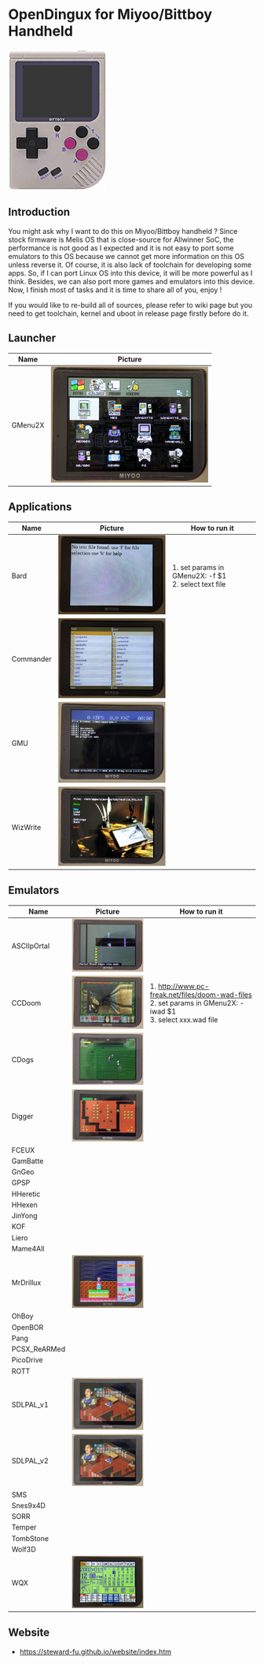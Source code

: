 # OpenDingux for Miyoo/Bittboy Handheld
![Alt text](imgs/main.jpg)

## Introduction
You might ask why I want to do this on Miyoo/Bittboy handheld ? Since stock firmware is Melis OS that is close-source for Allwinner SoC, the performance is not good as I expected and it is not easy to port some emulators to this OS because we cannot get more information on this OS unless reverse it. Of course, it is also lack of toolchain for developing some apps. So, if I can port Linux OS into this device, it will be more powerful as I think. Besides, we can also port more games and emulators into this device. Now, I finish most of tasks and it is time to share all of you, enjoy !  
  
If you would like to re-build all of sources, please refer to wiki page but you need to get toolchain, kernel and uboot in release page firstly before do it.
   
## Launcher
| Name | Picture |
|------|---------|
| GMenu2X | ![Alt text](imgs/gmenu2x.jpg) |
   
## Applications
| Name | Picture | How to run it |
| -----|---------|---------------|
| Bard | ![Alt text](imgs/bard.jpg) | 1. set params in GMenu2X: -f $1<br> 2. select text file | 
| Commander | ![Alt text](imgs/commander.jpg) | |
| GMU | ![Alt text](imgs/gmu.jpg) | |
| WizWrite | ![Alt text](imgs/wizwrite.jpg) | |
   
## Emulators
| Name | Picture | How to run it |
| -----|---------|---------------|
| ASCIIpOrtal | ![Alt text](imgs/ascii.jpg) | |
| CCDoom | ![Alt text](imgs/ccdoom.jpg) | 1. http://www.pc-freak.net/files/doom-wad-files<br> 2. set params in GMenu2X: -iwad $1<br> 3. select xxx.wad file | 
| CDogs | ![Alt text](imgs/cdogs.jpg) | | |
| Digger | ![Alt text](imgs/digger.jpg) | |
| FCEUX |
| GamBatte |
| GnGeo |
| GPSP |
| HHeretic |
| HHexen |
| JinYong |
| KOF |
| Liero |
| Mame4All |
| MrDrillux | ![Alt text](imgs/drillux.jpg) |
| OhBoy |
| OpenBOR |
| Pang |
| PCSX_ReARMed |
| PicoDrive | 
| ROTT |
| SDLPAL_v1 | ![Alt text](imgs/sdlpal_v1.jpg) |
| SDLPAL_v2 | ![Alt text](imgs/sdlpal_v1.jpg) |
| SMS |
| Snes9x4D |
| SORR |
| Temper |
| TombStone |
| Wolf3D |
| WQX | ![Alt text](imgs/wqx.jpg) |
   
## Website
-  https://steward-fu.github.io/website/index.htm


